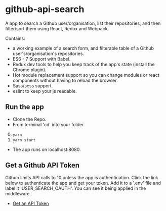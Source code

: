 # github-api-search
A app to search a Github user/organisation, list their repositories, and then filter/sort them using React, Redux and Webpack.

Contains:

* a working example of a search form, and filterable table of a Github user's/organisation's repositories.
* ES6 - 7 Support with Babel.
* Redux dev tools to help you keep track of the app's state (install the Chrome plugin).
* Hot module replacement support so you can change modules or react components without having to reload the browser.
* Sass/scss support.
* eslint to keep your js readable.

## Run the app

* Clone the Repo.
* From terminal 'cd' into your folder.
0. ```yarn```
0. ```yarn start```
* The app runs on localhost:8080.

## Get a Github API Token

Github limits API calls to 10 unless the app is authentication. Click the link below to authenticate the app and get your token. Add it to a '.env' file and label it 'USER_SEARCH_OAUTH'. You can see it being applied in the middleware.

* [Get an API Token](https://github.com/blog/1509-personal-api-tokens)
